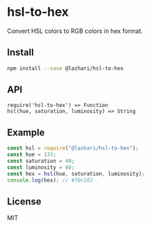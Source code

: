 # hsl-to-hex

Convert HSL colors to RGB colors in hex format.

## Install

```sh
npm install --save @lazhari/hsl-to-hex
```

## API

```
require('hsl-to-hex') => Function
hsl(hue, saturation, luminosity) => String
```

## Example

```js
const hsl = require("@lazhari/hsl-to-hex");
const hue = 133;
const saturation = 40;
const luminosity = 60;
const hex = hsl(hue, saturation, luminosity);
console.log(hex); // #70c282
```

## License

MIT
